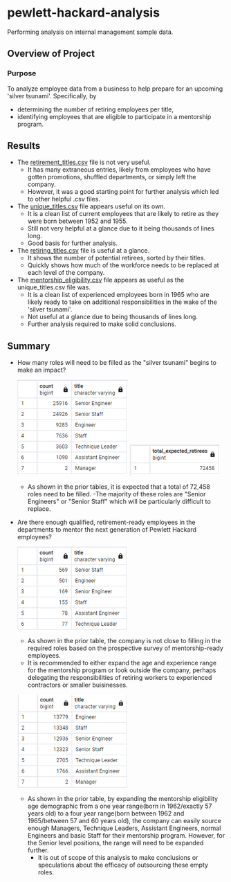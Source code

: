 # pewlett-hackard-analysis
Performing analysis on internal management sample data. 

## Overview of Project

### Purpose
To analyze employee data from a business to help prepare for an upcoming 'silver tsunami'. Specifically, by
- determining the number of retiring employees per title,
- identifying employees that are eligible to participate in a mentorship program.

## Results
- The [retirement_titles.csv](data/retirement_titles.csv) file is not very useful. 
	- It has many extraneous entries, likely from employees who have gotten promotions, shuffled departments, or simply left the company. 
	- However, it was a good starting point for further analysis which led to other helpful .csv files.
- The [unique_titles.csv](data/unique_titles.csv) file appears useful on its own. 
	- It is a clean list of current employees that are likely to retire as they were born between 1952 and 1955. 
	- Still not very helpful at a glance due to it being thousands of lines long. 
	- Good basis for further analysis. 
- The [retiring_titles.csv](data/retiring_titles.csv) file is useful at a glance. 
	- It shows the number of potential retirees, sorted by their titles. 
	- Quickly shows how much of the workforce needs to be replaced at each level of the company. 
- The [mentorship_eligibility.csv](data/mentorship_eligibility.csv) file appears as useful as the unique_titles.csv file was.
	- It is a clean list of experienced employees born in 1965 who are likely ready to take on additional responsibilities in the wake of the 'silver tsunami'.  
	- Not useful at a glance due to being thousands of lines long. 
	- Further analysis required to make solid conclusions. 

## Summary
- How many roles will need to be filled as the "silver tsunami" begins to make an impact?

	![retiring_titles_table.png](images/retiring_titles_table.png)
	![total_expected_retirees.png](images/total_expected_retirees.png)
	- As shown in the prior tables, it is expected that a total of 72,458 roles need to be filled. 
		-The majority of these roles are "Senior Engineers" or "Senior Staff" which will be particularly difficult to replace. 

- Are there enough qualified, retirement-ready employees in the departments to mentor the next generation of Pewlett Hackard employees?

	![mentorship_eligibility_count_table.png](images/mentorship_eligibility_count_table.png)
	- As shown in the prior table, the company is not close to filling in the required roles based on the prospective survey of mentorship-ready employees. 
	- It is recommended to either expand the age and experience range for the mentorship program or look outside the company, perhaps delegating the responsibilities of retiring workers to experienced contractors or smaller buisinesses. 
	
	![mentorship_eligibility_expanded_count_table.png](images/mentorship_eligibility_expanded_count_table.png)
	- As shown in the prior table, by expanding the mentorship eligibility age demographic from a one year range(born in 1962/exactly 57 years old) to a four year range(born between 1962 and 1965/between 57 and 60 years old), the company can easily source enough Managers, Technique Leaders, Assistant Engineers, normal Engineers and basic Staff for their mentorship program. However, for the Senior level positions, the range will need to be expanded further.
		- It is out of scope of this analysis to make conclusions or speculations about the efficacy of outsourcing these empty roles. 



